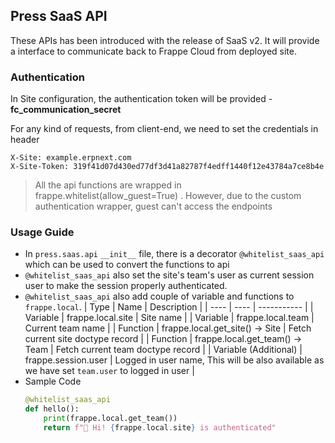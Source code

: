 ## Press SaaS API

These APIs has been introduced with the release of SaaS v2. It will provide a interface to communicate back to Frappe Cloud from deployed site.

### Authentication

In Site configuration, the authentication token will be provided - **fc_communication_secret**

For any kind of requests, from client-end, we need to set the credentials in header

```
X-Site: example.erpnext.com
X-Site-Token: 319f41d07d430ed77df3d41a82787f4edff1440f12e43784a7ce8b4e
```

> All the api functions are wrapped in frappe.whitelist(allow_guest=True) .
> However, due to the custom authentication wrapper, guest can't access the endpoints

### Usage Guide

- In `press.saas.api` `__init__` file, there is a decorator `@whitelist_saas_api` which can be used to convert the functions to api
- `@whitelist_saas_api` also set the site's team's user as current session user to make the session properly authenticated.
- `@whitelist_saas_api` also add couple of variable and functions to `frappe.local`.
  | Type | Name | Description |
  | ---- | ---- | ----------- |
  | Variable | frappe.local.site | Site name |
  | Variable | frappe.local.team | Current team name |
  | Function | frappe.local.get_site() -> Site | Fetch current site doctype record |
  | Function | frappe.local.get_team() -> Team | Fetch current team doctype record |
  | Variable (Additional) | frappe.session.user | Logged in user name, This will be also available as we have set `team.user` to logged in user |
- Sample Code
  ```python
  @whitelist_saas_api
  def hello():
      print(frappe.local.get_team())
      return f"👋 Hi! {frappe.local.site} is authenticated"
  ```
